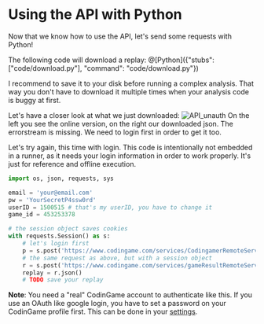 # Using the API with Python

Now that we know how to use the API, let's send some requests with Python!

The following code will download a replay:
@[Python]({"stubs": ["code/download.py"], "command": "code/download.py"})

I recommend to save it to your disk before running a complex analysis. That way you don't have to download it multiple times when your analysis code is buggy at first.

Let's have a closer look at what we just downloaded:
![API_unauth](API_unauth.png)
On the left you see the online version, on the right our downloaded json. The errorstream is missing. We need to login first in order to get it too.

Let's try again, this time with login. This code is intentionally not embedded in a runner, as it needs your login information in order to work properly. It's just for reference and offline execution.
``` python
import os, json, requests, sys

email = 'your@email.com'
pw = 'YourSecretP4ssw0rd'
userID = 1500515 # that's my userID, you have to change it
game_id = 453253378

# the session object saves cookies
with requests.Session() as s:
    # let's login first
	p = s.post('https://www.codingame.com/services/CodingamerRemoteService/loginSiteV2', json = [email, pw, True])
    # the same request as above, but with a session object
	r = s.post('https://www.codingame.com/services/gameResultRemoteService/findByGameId', json = [str(game_id), userID])
	replay = r.json()
	# TODO save your replay
```

**Note**:
You need a "real" CodinGame account to authenticate like this. If you use an OAuth like google login, you have to set a password on your CodinGame profile first.
This can be done in your [settings](https://www.codingame.com/settings).
